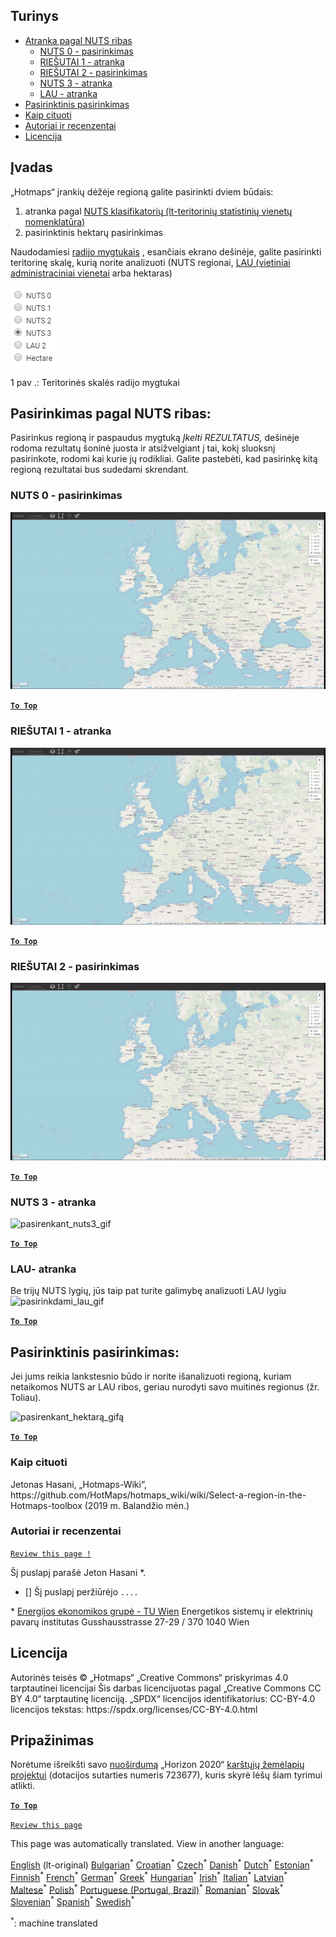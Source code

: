 <h2> Turinys </h2><ul><li> <a href="#Selection-by-NUTS-boundaries">Atranka pagal NUTS ribas</a> <ul><li> <a href="#NUTS-0--Selection">NUTS 0 - pasirinkimas</a> </li><li> <a href="#NUTS-1--Selection">RIEŠUTAI 1 - atranka</a> </li><li> <a href="#NUTS-2--Selection">RIEŠUTAI 2 - pasirinkimas</a> </li><li> <a href="#NUTS-3--Selection">NUTS 3 - atranka</a> </li><li> <a href="#LAU--Selection">LAU - atranka</a> </li></ul></li><li> <a href="#Custom-Selection">Pasirinktinis pasirinkimas</a> </li><li> <a href="#How-to-cite">Kaip cituoti</a> </li><li> <a href="#Authors-and-reviewers">Autoriai ir recenzentai</a> </li><li> <a href="#License">Licencija</a> </li></ul><h2> Įvadas </h2><p> „Hotmaps“ įrankių dėžėje regioną galite pasirinkti dviem būdais: </p><ol><li> atranka pagal <a href="https://ec.europa.eu/eurostat/web/nuts/background">NUTS klasifikatorių (lt-teritorinių statistinių vienetų nomenklatūra)</a> </li><li> pasirinktinis hektarų pasirinkimas </li></ol><p> Naudodamiesi <a href="#Fig1">radijo mygtukais</a> , esančiais ekrano dešinėje, galite pasirinkti teritorinę skalę, kurią norite analizuoti (NUTS regionai, <a href="https://ec.europa.eu/eurostat/web/nuts/local-administrative-units">LAU (vietiniai administraciniai vienetai</a> arba hektaras) </p><p> <a name="Fig1"><img alt="radijo mygtukai_png" src="https://github.com/HotMaps/hotmaps_wiki/blob/master/Images/general_tool_functionalities_and_structure/radio_buttons.png"/></a> </p><p> 1 pav .: Teritorinės skalės radijo mygtukai </p><h2> Pasirinkimas pagal NUTS ribas: </h2><p> Pasirinkus regioną ir paspaudus mygtuką <em>Įkelti REZULTATUS,</em> dešinėje rodoma rezultatų šoninė juosta ir atsižvelgiant į tai, kokį sluoksnį pasirinkote, rodomi kai kurie jų rodikliai. Galite pastebėti, kad pasirinkę kitą regioną rezultatai bus sudedami skrendant. </p><h3> NUTS 0 - pasirinkimas </h3><p><img alt="pasirenkant_nuts0_gif" src="https://github.com/HotMaps/hotmaps_wiki/blob/master/Images/general_tool_functionalities_and_structure/selecting_nuts0.gif"/></p><p><ins> <code><strong><a href="#table-of-contents">To Top</a></strong></code> </ins> </p><h3> RIEŠUTAI 1 - atranka </h3><p><img alt="pasirenkant_ riešutus1_gif" src="https://github.com/HotMaps/hotmaps_wiki/blob/master/Images/general_tool_functionalities_and_structure/selecting_nuts1.gif"/></p><p><ins> <code><strong><a href="#table-of-contents">To Top</a></strong></code> </ins> </p><h3> RIEŠUTAI 2 - pasirinkimas </h3><p><img alt="pasirenkant_nuts2_gif" src="https://github.com/HotMaps/hotmaps_wiki/blob/master/Images/general_tool_functionalities_and_structure/selecting_nuts2.gif"/></p><p><ins> <code><strong><a href="#table-of-contents">To Top</a></strong></code> </ins> </p><h3> NUTS 3 - atranka </h3><p><img alt="pasirenkant_nuts3_gif" src="https://github.com/HotMaps/hotmaps_wiki/blob/master/Images/general_tool_functionalities_and_structure/selecting_nuts3.gif"/></p><p><ins> <code><strong><a href="#table-of-contents">To Top</a></strong></code> </ins> </p><h3> LAU- atranka </h3><p> Be trijų NUTS lygių, jūs taip pat turite galimybę analizuoti LAU lygiu <img alt="pasirinkdami_lau_gif" src="https://github.com/HotMaps/hotmaps_wiki/blob/master/Images/general_tool_functionalities_and_structure/selecting_lau.gif"/></p><p><ins> <code><strong><a href="#table-of-contents">To Top</a></strong></code> </ins> </p><h2> Pasirinktinis pasirinkimas: </h2><p> Jei jums reikia lankstesnio būdo ir norite išanalizuoti regioną, kuriam netaikomos NUTS ar LAU ribos, geriau nurodyti savo muitinės regionus (žr. Toliau). </p><p><img alt="pasirenkant_hektarą_gifą" src="https://github.com/HotMaps/hotmaps_wiki/blob/master/Images/general_tool_functionalities_and_structure/selecting_hectare.gif"/></p><p><ins> <code><strong><a href="#table-of-contents">To Top</a></strong></code> </ins> </p><h3> Kaip cituoti </h3><p> Jetonas Hasani, „Hotmaps-Wiki“, https://github.com/HotMaps/hotmaps_wiki/wiki/Select-a-region-in-the-Hotmaps-toolbox (2019 m. Balandžio mėn.) </p><h3> Autoriai ir recenzentai </h3><p> <code><a href="https://github.com/HotMaps/hotmaps_wiki/wiki/How-to-select-a-region-in-the-Hotmaps-toolbox/_edit">Review this page !</a></code> </p> <p> Šį puslapį parašė Jeton Hasani *. </p><ul><li> [] Šį puslapį peržiūrėjo <code>....</code> </li></ul><p> * <a href="https://eeg.tuwien.ac.at/">Energijos ekonomikos grupė - TU Wien</a> Energetikos sistemų ir elektrinių pavarų institutas Gusshausstrasse 27-29 / 370 1040 Wien </p><h2> Licencija </h2><p> Autorinės teisės © „Hotmaps“ „Creative Commons“ priskyrimas 4.0 tarptautinei licencijai Šis darbas licencijuotas pagal „Creative Commons CC BY 4.0“ tarptautinę licenciją. „SPDX“ licencijos identifikatorius: CC-BY-4.0 licencijos tekstas: https://spdx.org/licenses/CC-BY-4.0.html </p><h2> Pripažinimas </h2><p> Norėtume išreikšti savo <a href="https://www.hotmaps-project.eu">nuoširdumą</a> „Horizon 2020“ <a href="https://www.hotmaps-project.eu">karštųjų žemėlapių projektui</a> (dotacijos sutarties numeris 723677), kuris skyrė lėšų šiam tyrimui atlikti. </p><p><ins> <code><strong><a href="#table-of-contents">To Top</a></strong></code> </ins> </p><p> <code><a href="https://github.com/HotMaps/hotmaps_wiki/wiki/How-to-select-a-region-in-the-Hotmaps-toolbox/_edit">Review this page</a></code> </p>

This page was automatically translated. View in another language:

[English](en-Select-a-region-in-the-Hotmaps-toolbox) (lt-original) [Bulgarian](bg-Select-a-region-in-the-Hotmaps-toolbox)<sup>\*</sup> [Croatian](hr-Select-a-region-in-the-Hotmaps-toolbox)<sup>\*</sup> [Czech](cs-Select-a-region-in-the-Hotmaps-toolbox)<sup>\*</sup> [Danish](da-Select-a-region-in-the-Hotmaps-toolbox)<sup>\*</sup> [Dutch](nl-Select-a-region-in-the-Hotmaps-toolbox)<sup>\*</sup> [Estonian](et-Select-a-region-in-the-Hotmaps-toolbox)<sup>\*</sup> [Finnish](fi-Select-a-region-in-the-Hotmaps-toolbox)<sup>\*</sup> [French](fr-Select-a-region-in-the-Hotmaps-toolbox)<sup>\*</sup> [German](de-Select-a-region-in-the-Hotmaps-toolbox)<sup>\*</sup> [Greek](el-Select-a-region-in-the-Hotmaps-toolbox)<sup>\*</sup> [Hungarian](hu-Select-a-region-in-the-Hotmaps-toolbox)<sup>\*</sup> [Irish](ga-Select-a-region-in-the-Hotmaps-toolbox)<sup>\*</sup> [Italian](it-Select-a-region-in-the-Hotmaps-toolbox)<sup>\*</sup> [Latvian](lv-Select-a-region-in-the-Hotmaps-toolbox)<sup>\*</sup>  [Maltese](mt-Select-a-region-in-the-Hotmaps-toolbox)<sup>\*</sup> [Polish](pl-Select-a-region-in-the-Hotmaps-toolbox)<sup>\*</sup> [Portuguese (Portugal, Brazil)](pt-Select-a-region-in-the-Hotmaps-toolbox)<sup>\*</sup> [Romanian](ro-Select-a-region-in-the-Hotmaps-toolbox)<sup>\*</sup> [Slovak](sk-Select-a-region-in-the-Hotmaps-toolbox)<sup>\*</sup> [Slovenian](sl-Select-a-region-in-the-Hotmaps-toolbox)<sup>\*</sup> [Spanish](es-Select-a-region-in-the-Hotmaps-toolbox)<sup>\*</sup> [Swedish](sv-Select-a-region-in-the-Hotmaps-toolbox)<sup>\*</sup> 

<sup>\*</sup>: machine translated
